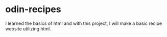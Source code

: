 # odin-recipes
I learned the basics of html and with this project, I will make a basic recipe website utilizing html.